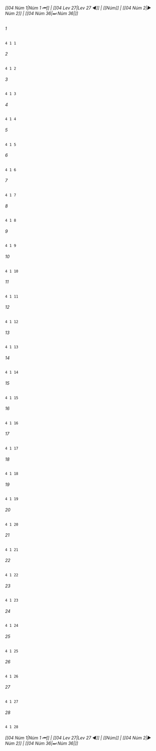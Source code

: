 
###### [[04 Núm 1|Núm 1 ⏮]] | [[04 Lev 27|Lev 27 ◀]] | [[Núm]] | [[04 Núm 2|▶ Núm 2]] | [[04 Núm 36|⏭ Núm 36|]]

###### 1
``` verse
4 1 1 
```
###### 2
``` verse
4 1 2 
```
###### 3
``` verse
4 1 3 
```
###### 4
``` verse
4 1 4 
```
###### 5
``` verse
4 1 5 
```
###### 6
``` verse
4 1 6 
```
###### 7
``` verse
4 1 7 
```
###### 8
``` verse
4 1 8 
```
###### 9
``` verse
4 1 9 
```
###### 10
``` verse
4 1 10 
```
###### 11
``` verse
4 1 11 
```
###### 12
``` verse
4 1 12 
```
###### 13
``` verse
4 1 13 
```
###### 14
``` verse
4 1 14 
```
###### 15
``` verse
4 1 15 
```
###### 16
``` verse
4 1 16 
```
###### 17
``` verse
4 1 17 
```
###### 18
``` verse
4 1 18 
```
###### 19
``` verse
4 1 19 
```
###### 20
``` verse
4 1 20 
```
###### 21
``` verse
4 1 21 
```
###### 22
``` verse
4 1 22 
```
###### 23
``` verse
4 1 23 
```
###### 24
``` verse
4 1 24 
```
###### 25
``` verse
4 1 25 
```
###### 26
``` verse
4 1 26 
```
###### 27
``` verse
4 1 27 
```
###### 28
``` verse
4 1 28 
```

###### [[04 Núm 1|Núm 1 ⏮]] | [[04 Lev 27|Lev 27 ◀]] | [[Núm]] | [[04 Núm 2|▶ Núm 2]] | [[04 Núm 36|⏭ Núm 36|]]


